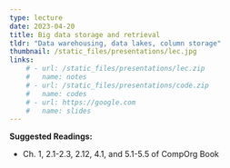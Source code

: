 ```yaml
---
type: lecture
date: 2023-04-20
title: Big data storage and retrieval
tldr: "Data warehousing, data lakes, column storage"
thumbnail: /static_files/presentations/lec.jpg
links: 
    # - url: /static_files/presentations/lec.zip
    #   name: notes
    # - url: /static_files/presentations/code.zip
    #   name: codes
    # - url: https://google.com
    #   name: slides
---
```

<!-- **Suggested Readings:**
- [Readings 1](http://example.com)
- [Readings 2](http://example.com) -->
 <!-- (MapReduce, SPARQL) -->


**Suggested Readings:**
- Ch. 1, 2.1-2.3, 2.12, 4.1, and 5.1-5.5 of CompOrg Book